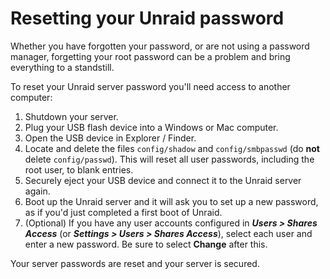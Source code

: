 # Resetting your Unraid password

Whether you have forgotten your password, or are not using a password manager, forgetting your root password can be a problem and bring everything to a standstill.

To reset your Unraid server password you'll need access to another computer:

1. Shutdown your server.
2. Plug your USB flash device into a Windows or Mac computer.
3. Open the USB device in Explorer / Finder.
4. Locate and delete the files `config/shadow` and `config/smbpasswd` (do **not** delete `config/passwd`). This will reset all user passwords, including the root user, to blank entries.
5. Securely eject your USB device and connect it to the Unraid server again.
6. Boot up the Unraid server and it will ask you to set up a new password, as if you'd just completed a first boot of Unraid.
7. (Optional) If you have any user accounts configured in ***Users > Shares Access*** (or ***Settings > Users > Shares Access***), select each user and enter a new password. Be sure to select **Change** after this.

Your server passwords are reset and your server is secured.
